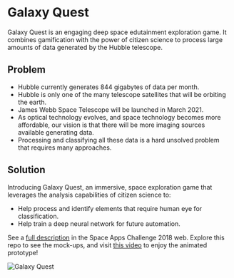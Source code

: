 # Galaxy Quest

Galaxy Quest is an engaging deep space edutainment exploration game. It combines
gamification with the power of citizen science to process large amounts of data
generated by the Hubble telescope.

## Problem

- Hubble currently generates 844 gigabytes of data per month.
- Hubble is only one of the many telescope satellites that will be orbiting the earth.
- James Webb Space Telescope will be launched in March 2021.
- As optical technology evolves, and space technology becomes more affordable,
  our vision is that there will be more imaging sources available generating data.
- Processing and classifying all these data is a hard unsolved problem that
  requires many approaches.

## Solution

Introducing Galaxy Quest, an immersive, space exploration game that leverages
the analysis capabilities of citizen science to:

- Help process and identify elements that require human eye for classification.
- Help train a deep neural network for future automation.

See a [full description](https://2018.spaceappschallenge.org/challenges/universe-beauty-and-wonder/shoulders-giants/teams/pillars-of-creation/project)
in the Space Apps Challenge 2018 web. Explore this repo to see the mock-ups,
and visit [this video](https://www.youtube.com/watch?v=Q6dMyW6hosI) to enjoy
the animated prototype!

![Galaxy Quest](/../master/prototype/00.jpg?raw=true)
